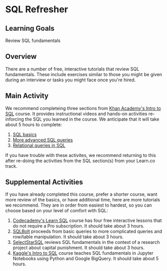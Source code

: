 # SQL Refresher

## Learning Goals

Review SQL fundamentals

## Overview

There are a number of free, interactive tutorials that review SQL fundamentals. These include exercises similar to those you might be given during an interview or tasks you might face once you're hired.

## Main Activity

We recommend completeing three sections from [Khan Academy's Intro to SQL](https://www.khanacademy.org/computing/computer-programming/sql) course. It provides instructional videos and hands-on activities re-inforcing the SQL you learned in the course. We anticipate that it will take about 5 hours to complete:

1. [SQL basics](https://www.khanacademy.org/computing/computer-programming/sql#sql-basics)
2. [More advanced SQL queries](https://www.khanacademy.org/computing/computer-programming/sql#more-advanced-sql-queries)
3. [Relational queries in SQL](https://www.khanacademy.org/computing/computer-programming/sql#relational-queries-in-sql)

If you have trouble with these activites, we recommend returning to this after re-doing the activities from the SQL section(s) from your Learn.co track.

## Supplemental Activities

If you have already completed this course, prefer a shorter course, want more review of the basics, or have additional time, here are more tutorials we recommend. They are in order from easiest to hardest, so you can choose based on your level of comfort with SQL:

1. [Codecademy's Learn SQL](https://www.codecademy.com/learn/learn-sql) course has four free interactive lessons that do not require a Pro subscription. It should take about 3 hours.
2. [SQLBolt](https://sqlbolt.com/) proceeds from basic queries to more complicated queries and row/table manipulation. It should take about 3 hours.
3. [SelectStarSQL](https://selectstarsql.com/) reviews SQL fundamentals in the context of a research project about capital punishment. It should take about 3 hours.
4. [Kaggle's Intro to SQL](https://www.kaggle.com/learn/intro-to-sql) course teaches SQL fundamentals in Jupyter Notebooks using Python and Google BigQuery. It should take about 5 hours.
